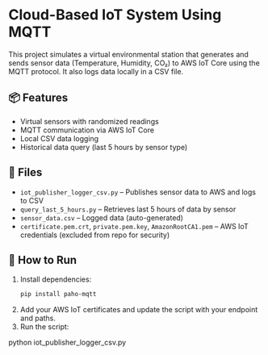 # Cloud-Based IoT System Using MQTT

This project simulates a virtual environmental station that generates and sends sensor data (Temperature, Humidity, CO₂) to AWS IoT Core using the MQTT protocol. It also logs data locally in a CSV file.

## 📦 Features

- Virtual sensors with randomized readings
- MQTT communication via AWS IoT Core
- Local CSV data logging
- Historical data query (last 5 hours by sensor type)

## 📁 Files

- `iot_publisher_logger_csv.py` – Publishes sensor data to AWS and logs to CSV
- `query_last_5_hours.py` – Retrieves last 5 hours of data by sensor
- `sensor_data.csv` – Logged data (auto-generated)
- `certificate.pem.crt`, `private.pem.key`, `AmazonRootCA1.pem` – AWS IoT credentials (excluded from repo for security)

## 🧪 How to Run

1. Install dependencies:
   ```bash
   pip install paho-mqtt

2. Add your AWS IoT certificates and update the script with your endpoint and paths.
3. Run the script:

  python iot_publisher_logger_csv.py
